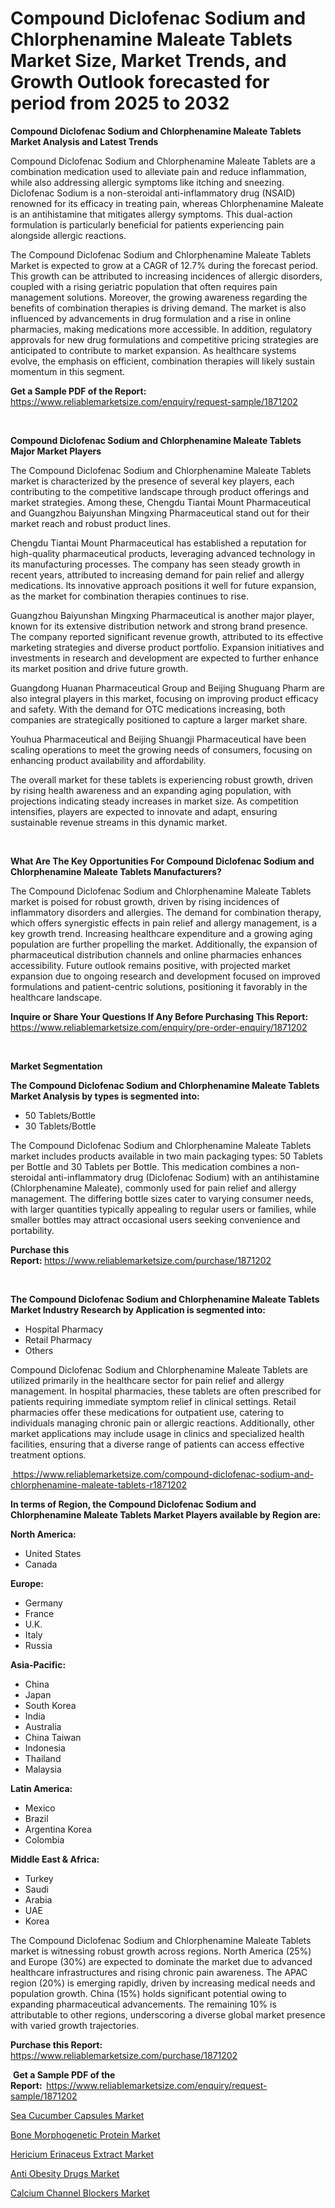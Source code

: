 <p><h1>Compound Diclofenac Sodium and Chlorphenamine Maleate Tablets Market Size, Market Trends, and Growth Outlook forecasted for period from 2025 to 2032</h1></p><p><strong>Compound Diclofenac Sodium and Chlorphenamine Maleate Tablets Market Analysis and Latest Trends</strong></p>
<p><p>Compound Diclofenac Sodium and Chlorphenamine Maleate Tablets are a combination medication used to alleviate pain and reduce inflammation, while also addressing allergic symptoms like itching and sneezing. Diclofenac Sodium is a non-steroidal anti-inflammatory drug (NSAID) renowned for its efficacy in treating pain, whereas Chlorphenamine Maleate is an antihistamine that mitigates allergy symptoms. This dual-action formulation is particularly beneficial for patients experiencing pain alongside allergic reactions. </p><p>The Compound Diclofenac Sodium and Chlorphenamine Maleate Tablets Market is expected to grow at a CAGR of 12.7% during the forecast period. This growth can be attributed to increasing incidences of allergic disorders, coupled with a rising geriatric population that often requires pain management solutions. Moreover, the growing awareness regarding the benefits of combination therapies is driving demand. The market is also influenced by advancements in drug formulation and a rise in online pharmacies, making medications more accessible. In addition, regulatory approvals for new drug formulations and competitive pricing strategies are anticipated to contribute to market expansion. As healthcare systems evolve, the emphasis on efficient, combination therapies will likely sustain momentum in this segment.</p></p>
<p><strong>Get a Sample PDF of the Report:&nbsp;</strong> <a href="https://www.reliablemarketsize.com/enquiry/request-sample/1871202?utm_campaign=1143&utm_medium=2&utm_source=Github&utm_content=ia&utm_term=08032025&utm_id=compound-diclofenac-sodium-and-chlorphenamine-maleate-tablets">https://www.reliablemarketsize.com/enquiry/request-sample/1871202</a></p>
<p>&nbsp;</p>
<p><strong>Compound Diclofenac Sodium and Chlorphenamine Maleate Tablets Major Market Players</strong></p>
<p><p>The Compound Diclofenac Sodium and Chlorphenamine Maleate Tablets market is characterized by the presence of several key players, each contributing to the competitive landscape through product offerings and market strategies. Among these, Chengdu Tiantai Mount Pharmaceutical and Guangzhou Baiyunshan Mingxing Pharmaceutical stand out for their market reach and robust product lines.</p><p>Chengdu Tiantai Mount Pharmaceutical has established a reputation for high-quality pharmaceutical products, leveraging advanced technology in its manufacturing processes. The company has seen steady growth in recent years, attributed to increasing demand for pain relief and allergy medications. Its innovative approach positions it well for future expansion, as the market for combination therapies continues to rise.</p><p>Guangzhou Baiyunshan Mingxing Pharmaceutical is another major player, known for its extensive distribution network and strong brand presence. The company reported significant revenue growth, attributed to its effective marketing strategies and diverse product portfolio. Expansion initiatives and investments in research and development are expected to further enhance its market position and drive future growth.</p><p>Guangdong Huanan Pharmaceutical Group and Beijing Shuguang Pharm are also integral players in this market, focusing on improving product efficacy and safety. With the demand for OTC medications increasing, both companies are strategically positioned to capture a larger market share. </p><p>Youhua Pharmaceutical and Beijing Shuangji Pharmaceutical have been scaling operations to meet the growing needs of consumers, focusing on enhancing product availability and affordability.</p><p>The overall market for these tablets is experiencing robust growth, driven by rising health awareness and an expanding aging population, with projections indicating steady increases in market size. As competition intensifies, players are expected to innovate and adapt, ensuring sustainable revenue streams in this dynamic market.</p></p>
<p>&nbsp;</p>
<p><strong>What Are The Key Opportunities For Compound Diclofenac Sodium and Chlorphenamine Maleate Tablets Manufacturers?</strong></p>
<p><p>The Compound Diclofenac Sodium and Chlorphenamine Maleate Tablets market is poised for robust growth, driven by rising incidences of inflammatory disorders and allergies. The demand for combination therapy, which offers synergistic effects in pain relief and allergy management, is a key growth trend. Increasing healthcare expenditure and a growing aging population are further propelling the market. Additionally, the expansion of pharmaceutical distribution channels and online pharmacies enhances accessibility. Future outlook remains positive, with projected market expansion due to ongoing research and development focused on improved formulations and patient-centric solutions, positioning it favorably in the healthcare landscape.</p></p>
<p><strong>Inquire or Share Your Questions If Any Before Purchasing This Report:</strong> <a href="https://www.reliablemarketsize.com/enquiry/pre-order-enquiry/1871202?utm_campaign=1143&utm_medium=2&utm_source=Github&utm_content=ia&utm_term=08032025&utm_id=compound-diclofenac-sodium-and-chlorphenamine-maleate-tablets">https://www.reliablemarketsize.com/enquiry/pre-order-enquiry/1871202</a></p>
<p>&nbsp;</p>
<p><strong>Market Segmentation</strong></p>
<p><strong>The Compound Diclofenac Sodium and Chlorphenamine Maleate Tablets Market Analysis by types is segmented into:</strong></p>
<p><ul><li>50 Tablets/Bottle</li><li>30 Tablets/Bottle</li></ul></p>
<p><p>The Compound Diclofenac Sodium and Chlorphenamine Maleate Tablets market includes products available in two main packaging types: 50 Tablets per Bottle and 30 Tablets per Bottle. This medication combines a non-steroidal anti-inflammatory drug (Diclofenac Sodium) with an antihistamine (Chlorphenamine Maleate), commonly used for pain relief and allergy management. The differing bottle sizes cater to varying consumer needs, with larger quantities typically appealing to regular users or families, while smaller bottles may attract occasional users seeking convenience and portability.</p></p>
<p><strong>Purchase this Report:&nbsp;</strong><a href="https://www.reliablemarketsize.com/purchase/1871202?utm_campaign=1143&utm_medium=2&utm_source=Github&utm_content=ia&utm_term=08032025&utm_id=compound-diclofenac-sodium-and-chlorphenamine-maleate-tablets">https://www.reliablemarketsize.com/purchase/1871202</a></p>
<p>&nbsp;</p>
<p><strong>The Compound Diclofenac Sodium and Chlorphenamine Maleate Tablets Market Industry Research by Application is segmented into:</strong></p>
<p><ul><li>Hospital Pharmacy</li><li>Retail Pharmacy</li><li>Others</li></ul></p>
<p><p>Compound Diclofenac Sodium and Chlorphenamine Maleate Tablets are utilized primarily in the healthcare sector for pain relief and allergy management. In hospital pharmacies, these tablets are often prescribed for patients requiring immediate symptom relief in clinical settings. Retail pharmacies offer these medications for outpatient use, catering to individuals managing chronic pain or allergic reactions. Additionally, other market applications may include usage in clinics and specialized health facilities, ensuring that a diverse range of patients can access effective treatment options.</p></p>
<p><a href="https://www.reliablemarketsize.com/compound-diclofenac-sodium-and-chlorphenamine-maleate-tablets-r1871202?utm_campaign=1143&utm_medium=2&utm_source=Github&utm_content=ia&utm_term=08032025&utm_id=compound-diclofenac-sodium-and-chlorphenamine-maleate-tablets">&nbsp;https://www.reliablemarketsize.com/compound-diclofenac-sodium-and-chlorphenamine-maleate-tablets-r1871202</a></p>
<p><strong>In terms of Region, the Compound Diclofenac Sodium and Chlorphenamine Maleate Tablets Market Players available by Region are:</strong></p>
<p>
    <p> <strong> North America: </strong>
        <ul>
            <li>United States</li>
            <li>Canada</li>
        </ul>
        </p> 
    <p> <strong> Europe: </strong>
        <ul>
            <li>Germany</li>
            <li>France</li>
            <li>U.K.</li>
            <li>Italy</li>
            <li>Russia</li>
        </ul>
        </p> 
    <p> <strong> Asia-Pacific: </strong>
        <ul>
            <li>China</li>
            <li>Japan</li>
            <li>South Korea</li>
            <li>India</li>
            <li>Australia</li>
            <li>China Taiwan</li>
            <li>Indonesia</li>
            <li>Thailand</li>
            <li>Malaysia</li>
        </ul>
        </p> 
    <p> <strong> Latin America: </strong>
        <ul>
            <li>Mexico</li>
            <li>Brazil</li>
            <li>Argentina Korea</li>
            <li>Colombia</li>
        </ul>
        </p> 
    <p> <strong> Middle East & Africa: </strong>
        <ul>
            <li>Turkey</li>
            <li>Saudi</li>
            <li>Arabia</li>
            <li>UAE</li>
            <li>Korea</li>
        </ul>
    </p>
    </p>
<p><p>The Compound Diclofenac Sodium and Chlorphenamine Maleate Tablets market is witnessing robust growth across regions. North America (25%) and Europe (30%) are expected to dominate the market due to advanced healthcare infrastructures and rising chronic pain awareness. The APAC region (20%) is emerging rapidly, driven by increasing medical needs and population growth. China (15%) holds significant potential owing to expanding pharmaceutical advancements. The remaining 10% is attributable to other regions, underscoring a diverse global market presence with varied growth trajectories.</p></p>
<p><strong>Purchase this Report: </strong><a href="https://www.reliablemarketsize.com/purchase/1871202?utm_campaign=1143&utm_medium=2&utm_source=Github&utm_content=ia&utm_term=08032025&utm_id=compound-diclofenac-sodium-and-chlorphenamine-maleate-tablets">https://www.reliablemarketsize.com/purchase/1871202</a></p>
<p>&nbsp;<strong>Get a Sample PDF of the Report:&nbsp;&nbsp;</strong><a href="https://www.reliablemarketsize.com/enquiry/request-sample/1871202?utm_campaign=1143&utm_medium=2&utm_source=Github&utm_content=ia&utm_term=08032025&utm_id=compound-diclofenac-sodium-and-chlorphenamine-maleate-tablets">https://www.reliablemarketsize.com/enquiry/request-sample/1871202</a></p>
<p><strong></strong></p>
<p><p><a href="https://github.com/ocambdidarhz/Market-Research-Report-List-1/blob/main/sea-cucumber-capsules-market.md?utm_campaign=1143&utm_medium=2&utm_source=Github&utm_content=ia&utm_term=08032025&utm_id=compound-diclofenac-sodium-and-chlorphenamine-maleate-tablets">Sea Cucumber Capsules Market</a></p><p><a href="https://github.com/kaidaloeckf7/Market-Research-Report-List-1/blob/main/bone-morphogenetic-protein-market.md?utm_campaign=1143&utm_medium=2&utm_source=Github&utm_content=ia&utm_term=08032025&utm_id=compound-diclofenac-sodium-and-chlorphenamine-maleate-tablets">Bone Morphogenetic Protein Market</a></p><p><a href="https://github.com/ajegiobitsa/Market-Research-Report-List-1/blob/main/hericium-erinaceus-extract-market.md?utm_campaign=1143&utm_medium=2&utm_source=Github&utm_content=ia&utm_term=08032025&utm_id=compound-diclofenac-sodium-and-chlorphenamine-maleate-tablets">Hericium Erinaceus Extract Market</a></p><p><a href="https://github.com/aslinalirey9/Market-Research-Report-List-1/blob/main/anti-obesity-drugs-market.md?utm_campaign=1143&utm_medium=2&utm_source=Github&utm_content=ia&utm_term=08032025&utm_id=compound-diclofenac-sodium-and-chlorphenamine-maleate-tablets">Anti Obesity Drugs Market</a></p><p><a href="https://github.com/arifasabeygb/Market-Research-Report-List-1/blob/main/calcium-channel-blockers-market.md?utm_campaign=1143&utm_medium=2&utm_source=Github&utm_content=ia&utm_term=08032025&utm_id=compound-diclofenac-sodium-and-chlorphenamine-maleate-tablets">Calcium Channel Blockers Market</a></p></p>